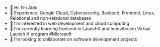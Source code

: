 - 👋 Hi, I’m Aldo
- 💪 Experience: Google Cloud, Cybersecurity, Backend, Frontend, Linux, Relational and non-relational databases
- 👀 I’m interested in web development and cloud computing
- 🌱 I’m currently learning frontend in LaunchX and InnovAcción Virtual Launch X program #Microsoft
- 💞️ I’m looking to collaborate on software development projects
